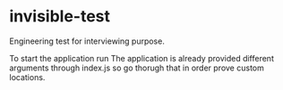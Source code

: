 # invisible-test

Engineering test for interviewing purpose.

To start the application run <npm start>
The application is already provided different arguments through index.js so go thorugh that in order prove custom locations.
